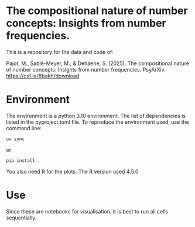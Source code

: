 # The compositional nature of number concepts: Insights from number frequencies.

This is a repository for the data and code of:

Pajot, M., Sablé-Meyer, M., & Dehaene, S. (2025). The compositional nature of number concepts: Insights from number frequencies. PsyArXiv. https://osf.io/8bakh/download

# Environment

The environment is a python 3.10 environment. The list of dependencies is listed in the pyproject.toml file. To reproduce the environment used, use the command line:

`uv sync`

or 

`pip install .`

You also need R for the plots. The R version used 4.5.0

# Use

Since these are notebooks for visualisation, it is best to run all cells sequentially.
